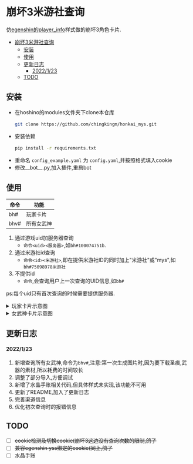 # 崩坏3米游社查询
仿[egenshin的player_info](https://github.com/pcrbot/erinilis-modules/tree/master/egenshin/player_info)样式做的崩坏3角色卡片.
- [崩坏3米游社查询](#崩坏3米游社查询)
  - [安装](#安装)
  - [使用](#使用)
  - [更新日志](#更新日志)
      - [2022/1/23](#2022123)
  - [TODO](#todo)
## 安装
- 在hoshino的modules文件夹下clone本仓库
    ``` bash
    git clone https://github.com/chingkingm/honkai_mys.git
    ```
- 安装依赖
    ``` bash
    pip install -r requirements.txt
    ```
- 重命名 `config_example.yaml` 为 `config.yaml`,并按照格式填入cookie
- 修改__bot__.py,加入插件,重启bot

## 使用
|命令|功能|
|-|-|
|bh#|玩家卡片|
|bhv#|所有女武神|
1. 通过游戏uid加服务器查询
   - `命令<uid><服务器>`,如`bh#100074751b`.
2. 通过米游社id查询
   - `命令<id><米游社>`,即在提供米游社ID的同时加上"米游社"或"mys",如`bh#75098978米游社`
3. 不提供id
   - `命令`,会查询用户上一次查询的UID信息,如`bh#`

ps:每个uid只有首次查询的时候需要提供服务器.

<details>
<summary>玩家卡片示意图</summary>

![image](./assets/example.png)
    
</details>

<details>
<summary>女武神卡片示意图</summary>

![image](./assets/example_valk.png)
    
</details>

## 更新日志
#### 2022/1/23
1. 新增查询所有女武神,命令为`bhv#`,注意:第一次生成图片时,因为要下载圣痕,武器的素材,所以耗费的时间较长
2. 调整了部分导入,方便调试
3. 新增了水晶手账相关代码,但具体样式未实现,该功能不可用
4. 更新了README,加入了更新日志
5. 完善渠道信息
6. 优化初次查询时的报错信息
## TODO
- [ ] ~~cookie检测及切换cookie(崩坏3这边没有查询次数的限制,鸽了~~
- [ ] ~~兼容egenshin yss绑定的cookie(同上,鸽了~~
- [ ] 水晶手账
